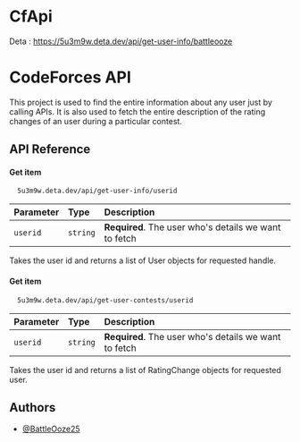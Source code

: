 # CfApi

Deta :
https://5u3m9w.deta.dev/api/get-user-info/battleooze

# CodeForces API

This project is used to find the entire information about any user just by calling APIs.
It is also used to fetch the entire description of the rating changes of an user during a particular contest.


## API Reference

#### Get item

```http
  5u3m9w.deta.dev/api/get-user-info/userid
```

| Parameter | Type     | Description                |
| :-------- | :------- | :------------------------- |
| `userid` | `string` | **Required**. The user who's details we want to fetch |



Takes the user id and returns a list of User objects for requested handle.

#### Get item

```http
  5u3m9w.deta.dev/api/get-user-contests/userid
```

| Parameter | Type     | Description                |
| :-------- | :------- | :------------------------- |
| `userid` | `string` | **Required**. The user who's details we want to fetch |



Takes the user id and returns a list of RatingChange objects for requested user.

## Authors

- [@BattleOoze25](https://www.github.com/BattleOoze25)

